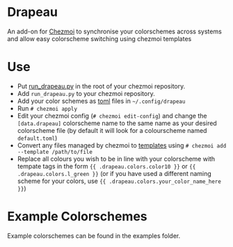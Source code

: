 # Drapeau
An add-on for [Chezmoi](https://github.com/twpayne/chezmoi) to synchronise your colorschemes across systems and allow easy colorscheme switching using chezmoi templates

# Use
* Put [run_drapeau.py](run_drapeau.py) in the root of your chezmoi repository.
* Add `run_drapeau.py` to your chezmoi repository.
* Add your color schemes as [toml](https://github.com/toml-lang/toml) files in `~/.config/drapeau`
* Run `# chezmoi apply`
* Edit your chezmoi config (`# chezmoi edit-config`) and change the `[data.drapeau]` colorscheme name to the same name as your desired colorscheme file (by default it will look for a colourscheme named `default.toml`)
* Convert any files managed by chezmoi to [templates](https://github.com/twpayne/chezmoi/blob/master/docs/HOWTO.md#use-templates-to-manage-files-that-vary-from-machine-to-machine) using `# chezmoi add --template /path/to/file`
* Replace all colours you wish to be in line with your colorscheme with tempate tags in the form `{{ .drapeau.colors.color10 }}` or `{{ .drapeau.colors.l_green }}` (or if you have used a different naming scheme for your colors, use `{{ .drapeau.colors.your_color_name_here }}`)

# Example Colorschemes
Example colorschemes can be found in the examples folder.
